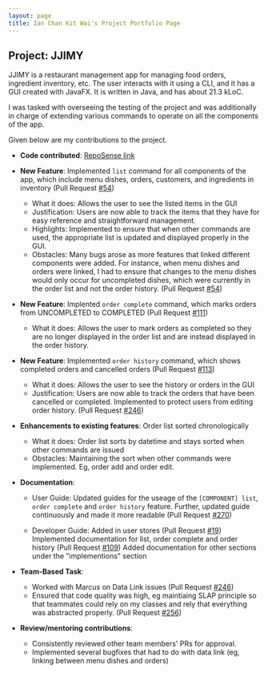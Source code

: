 ```yaml
---
layout: page
title: Ian Chan Kit Wai's Project Portfolio Page
---
```


## Project: JJIMY

JJIMY is a restaurant management app for managing food orders, ingredient inventory, etc. The user interacts with it using a CLI, and it has a GUI created with JavaFX. It is written in Java, and has about 21.3 kLoC.

I was tasked with overseeing the testing of the project and was additionally in charge of extending various commands to operate on all the components of the app.

Given below are my contributions to the project.

* **Code contributed**: [RepoSense link](https://nus-cs2103-ay2021s2.github.io/tp-dashboard/?search=&sort=groupTitle&sortWithin=title&timeframe=commit&mergegroup=&groupSelect=groupByRepos&breakdown=true&checkedFileTypes=docs~functional-code~test-code~other&since=&tabOpen=true&tabType=authorship&tabAuthor=IanCKW&tabRepo=AY2021S2-CS2103T-W15-3%2Ftp%5Bmaster%5D&authorshipIsMergeGroup=false&authorshipFileTypes=docs~functional-code~test-code~other&authorshipIsBinaryFileTypeChecked=false)

* **New Feature**: Implemented `list` command for all components of the app, which include menu dishes, orders, customers, and ingredients in inventory 
(Pull Request [\#54](https://github.com/AY2021S2-CS2103T-W15-3/tp/pull/54))
    * What it does: Allows the user to see the listed items in the GUI
    * Justification: Users are now able to track the items that they have for easy reference and straightforward management.
    * Highlights: Implemented to ensure that when other commands are used, the appropriate list is updated and displayed properly in the GUI.
    * Obstacles: Many bugs arose as more features that linked different components were added. For instance, when menu dishes and orders were linked,
    I had to ensure that changes to the menu dishes would only occur for uncompleted dishes, which were currently in the order list and not the order history.
    (Pull Request [\#54](https://github.com/AY2021S2-CS2103T-W15-3/tp/pull/54))

* **New Feature**: Implented `order complete` command, which marks orders from UNCOMPLETED to COMPLETED 
(Pull Request [\#111](https://github.com/AY2021S2-CS2103T-W15-3/tp/pull/111))
    * What it does: Allows the user to mark orders as completed so they are no longer displayed in the order list and are instead displayed in the order history.

* **New Feature**: Implemented `order history` command, which shows completed orders and cancelled orders
(Pull Request [\#113](https://github.com/AY2021S2-CS2103T-W15-3/tp/pull/113))
    * What it does: Allows the user to see the history or orders in the GUI
    * Justification: Users are now able to track the orders that have been cancelled or completed. Implemented to protect users from editing order history.
    (Pull Request [\#246](https://github.com/AY2021S2-CS2103T-W15-3/tp/pull/246))

* **Enhancements to existing features**: Order list sorted chronologically
    * What it does: Order list sorts by datetime and stays sorted when other commands are issued
    * Obstacles: Maintaining the sort when other commands were implemented. Eg, order add and order edit.
    

* **Documentation**:
    * User Guide: 
    Updated guides for the useage of the `[COMPONENT] list`, `order complete` and `order history` feature. Further, updated guide continuously and
    made it more readable (Pull Request [\#270](https://github.com/AY2021S2-CS2103T-W15-3/tp/pull/270))
        
    * Developer Guide: 
    Added in user stores (Pull Request [\#19](https://github.com/AY2021S2-CS2103T-W15-3/tp/pull/19))
    Implemented documentation for list, order complete and order history (Pull Request [\#109](https://github.com/AY2021S2-CS2103T-W15-3/tp/pull/109))
    Added documentation for other sections under the "implementions" section 
        

* **Team-Based Task**:
    * Worked with Marcus on Data Link issues (Pull Request [\#246]([https://github.com/AY2021S2-CS2103T-W15-3/tp/pull/246))
    * Ensured that code quality was high, eg maintiaing SLAP principle so that teammates could rely on my classes and rely that everything was abstracted properly.
    (Pull Request [\#256](https://github.com/AY2021S2-CS2103T-W15-3/tp/pull/254))

* **Review/mentoring contributions**:     
    * Consistently reviewed other team members' PRs for approval.
    * Implemented several bugfixes that had to do with data link (eg, linking between menu dishes and orders)
    

